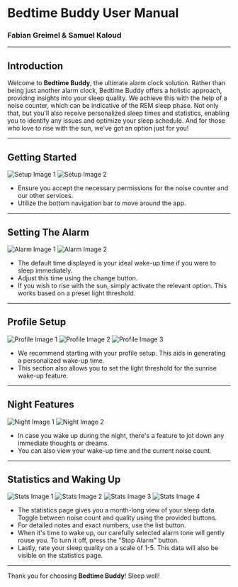 ﻿# Bedtime Buddy User Manual
### Fabian Greimel & Samuel Kaloud

---

## Introduction

Welcome to **Bedtime Buddy**, the ultimate alarm clock solution. Rather than being just another alarm clock, Bedtime Buddy offers a holistic approach, providing insights into your sleep quality. We achieve this with the help of a noise counter, which can be indicative of the REM sleep phase. Not only that, but you'll also receive personalized sleep times and statistics, enabling you to identify any issues and optimize your sleep schedule. And for those who love to rise with the sun, we've got an option just for you!

---

## Getting Started
![Setup Image 1](demo_images/Aspose.Words.cc71e27f-a1ab-4995-b6cd-435f76cc74fe.001.png) ![Setup Image 2](demo_images/Aspose.Words.cc71e27f-a1ab-4995-b6cd-435f76cc74fe.002.png)

- Ensure you accept the necessary permissions for the noise counter and our other services.
- Utilize the bottom navigation bar to move around the app.

---

## Setting The Alarm
![Alarm Image 1](demo_images/Aspose.Words.cc71e27f-a1ab-4995-b6cd-435f76cc74fe.003.png) ![Alarm Image 2](demo_images/Aspose.Words.cc71e27f-a1ab-4995-b6cd-435f76cc74fe.004.png)

- The default time displayed is your ideal wake-up time if you were to sleep immediately.
- Adjust this time using the change button.
- If you wish to rise with the sun, simply activate the relevant option. This works based on a preset light threshold.

---

## Profile Setup
![Profile Image 1](demo_images/Aspose.Words.cc71e27f-a1ab-4995-b6cd-435f76cc74fe.005.png) ![Profile Image 2](demo_images/Aspose.Words.cc71e27f-a1ab-4995-b6cd-435f76cc74fe.006.png) ![Profile Image 3](demo_images/Aspose.Words.cc71e27f-a1ab-4995-b6cd-435f76cc74fe.007.png)

- We recommend starting with your profile setup. This aids in generating a personalized wake-up time.
- This section also allows you to set the light threshold for the sunrise wake-up feature.

---

## Night Features
![Night Image 1](demo_images/Aspose.Words.cc71e27f-a1ab-4995-b6cd-435f76cc74fe.008.png) ![Night Image 2](demo_images/Aspose.Words.cc71e27f-a1ab-4995-b6cd-435f76cc74fe.009.png)

- In case you wake up during the night, there's a feature to jot down any immediate thoughts or dreams.
- You can also view your wake-up time and the current noise count.

---

## Statistics and Waking Up
![Stats Image 1](demo_images/Aspose.Words.cc71e27f-a1ab-4995-b6cd-435f76cc74fe.010.png) ![Stats Image 2](demo_images/Aspose.Words.cc71e27f-a1ab-4995-b6cd-435f76cc74fe.011.png) ![Stats Image 3](demo_images/Aspose.Words.cc71e27f-a1ab-4995-b6cd-435f76cc74fe.012.png) ![Stats Image 4](demo_images/Aspose.Words.cc71e27f-a1ab-4995-b6cd-435f76cc74fe.013.png)

- The statistics page gives you a month-long view of your sleep data. Toggle between noise count and quality using the provided buttons.
- For detailed notes and exact numbers, use the list button.
- When it's time to wake up, our carefully selected alarm tone will gently rouse you. To turn it off, press the "Stop Alarm" button.
- Lastly, rate your sleep quality on a scale of 1-5. This data will also be visible on the statistics page.

---

Thank you for choosing **Bedtime Buddy**! Sleep well!
